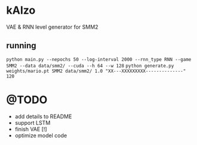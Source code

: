 # kAIzo
VAE & RNN level generator for SMM2

## running
`python main.py --nepochs 50 --log-interval 2000 --rnn_type RNN --game SMM2 --data data/smm2/ --cuda --h 64 --w 128`
`python generate.py weights/mario.pt SMM2 data/smm2/ 1.0 "XX---XXXXXXXXX--------------" 120`

# @TODO
- add details to README
- support LSTM
- finish VAE [!]
- optimize model code
